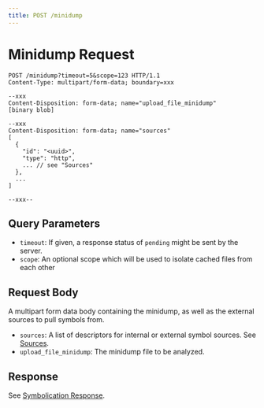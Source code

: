 ```yaml
---
title: POST /minidump
---
```


# Minidump Request

```http
POST /minidump?timeout=5&scope=123 HTTP/1.1
Content-Type: multipart/form-data; boundary=xxx

--xxx
Content-Disposition: form-data; name="upload_file_minidump"
[binary blob]

--xxx
Content-Disposition: form-data; name="sources"
[
  {
    "id": "<uuid>",
    "type": "http",
    ... // see "Sources"
  },
  ...
]

--xxx--
```

## Query Parameters

- `timeout`: If given, a response status of `pending` might be sent by the
  server.
- `scope`: An optional scope which will be used to isolate cached files from
  each other

## Request Body

A multipart form data body containing the minidump, as well as the external
sources to pull symbols from.

- `sources`: A list of descriptors for internal or external symbol sources. See
  [Sources](index.md).
- `upload_file_minidump`: The minidump file to be analyzed.

## Response

See [Symbolication Response](response.md).
